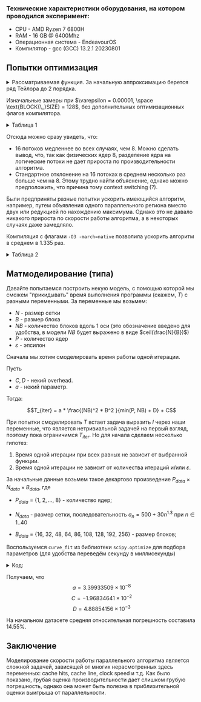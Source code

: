 ### Технические характеристики оборудования, на котором проводился эксперимент:

* CPU - AMD Ryzen 7 6800H 
* RAM - 16 GB @ 6400Mhz
* Операционная система - EndeavourOS
* Компилятор - gcc (GCC) 13.2.1 20230801


## Попытки оптимизация



<details>
<summary>Рассматриваемая функция. За начальную аппроксимацию берется ряд Тейлора до 2 порядка.</summary>
<a href="https://www.scirp.org/pdf/jamp_2021120811364802.pdf">Guo, P. (2021)</a>


![задача дирихле](images/image.png)

</details>

Изначальные замеры при $`\varepsilon = 0.00001, \space \text{BLOCK{\_}SIZE} = 128`$, без дополнительных оптимизационных флагов компилятора.



<details>
<summary>Таблица 1</summary>

| Net size | Block size | Threads | Iterations | Mean time (s) | Standard dev. |
|----------|------------|---------|------------|---------------|---------------|
|      500 |        128 |      16 |        503 |      0.589981 |      0.012760 |
|      500 |        128 |       8 |        503 |      0.333363 |      0.003423 |
|      500 |        128 |       4 |        503 |      0.324685 |      0.002998 |
|      500 |        128 |       2 |        503 |      0.453506 |      0.002961 |
|      500 |        128 |       1 |        503 |      0.753704 |      0.010824 |
|     1000 |        128 |      16 |        114 |      0.245242 |      0.012208 |
|     1000 |        128 |       8 |        114 |      0.174217 |      0.005647 |
|     1000 |        128 |       4 |        114 |      0.258892 |      0.002761 |
|     1000 |        128 |       2 |        114 |      0.437918 |      0.013646 |
|     1000 |        128 |       1 |        114 |      0.694226 |      0.016042 |
|     2000 |        128 |      16 |        125 |      0.788747 |      0.061547 |
|     2000 |        128 |       8 |        125 |      0.676552 |      0.009790 |
|     2000 |        128 |       4 |        125 |      1.088881 |      0.014186 |
|     2000 |        128 |       2 |        125 |      1.870089 |      0.043061 |
|     2000 |        128 |       1 |        125 |      3.203640 |      0.051038 |
|     3000 |        128 |      16 |        127 |      1.688856 |      0.106316 |
|     3000 |        128 |       8 |        127 |      1.485434 |      0.013373 |
|     3000 |        128 |       4 |        127 |      2.550185 |      0.040144 |
|     3000 |        128 |       2 |        127 |      4.667408 |      0.055648 |
|     3000 |        128 |       1 |        127 |      8.041877 |      0.094429 |
|     5000 |        128 |      16 |        129 |      4.351258 |      0.095518 |
|     5000 |        128 |       8 |        129 |      4.611865 |      0.063269 |
|     5000 |        128 |       4 |        129 |      7.720493 |      0.050564 |
|     5000 |        128 |       2 |        129 |     13.548829 |      0.173516 |
|     5000 |        128 |       1 |        129 |     22.736535 |      0.154822 |
|     7000 |        128 |      16 |        130 |      8.468810 |      0.193349 |
|     7000 |        128 |       8 |        130 |      8.921923 |      0.083097 |
|     7000 |        128 |       4 |        130 |     14.755094 |      0.187483 |
|     7000 |        128 |       2 |        130 |     25.874556 |      0.223946 |
|     7000 |        128 |       1 |        130 |     47.151173 |      2.052297 |


</details>

Отсюда можно сразу увидеть, что:
* 16 потоков медленнее во всех случаях, чем 8. Можно сделать вывод, что, так как физических ядер 8, разделение ядра на логические потоки не дает прироста по производительности алгоритма.
* Стандартное отклонение на 16 потоках в среднем несколько раз больше чем на 8. Этому трудно найти объяснение, однако можно предположить, что причина тому context switching (?).

Были предприняты разные попытки ускорить имеющийся алгоритм, например, путем объявления одного параллельного региона вместо двух или редукцией по нахождению максимума. Однако это не давало никакого прироста по скорости работы алгоритма, а в некоторых случаях даже замедляло.


Компиляция с флагами `-O3 -march=native` позволила ускорить алгоритм в среднем в 1.335 раз.

<details>
<summary>Таблица 2</summary>

| Net size | Block size | Threads | Iterations | Mean time (s) | Standard dev. |
|----------|------------|---------|------------|---------------|---------------|
|      500 |        128 |      16 |        503 |      0.269982 |      0.040428 |
|      500 |        128 |       8 |        503 |      0.236516 |      0.002342 |
|      500 |        128 |       4 |        503 |      0.229929 |      0.000766 |
|      500 |        128 |       2 |        503 |      0.315525 |      0.002405 |
|      500 |        128 |       1 |        503 |      0.523016 |      0.003358 |
|     1000 |        128 |      16 |        114 |      0.151863 |      0.051533 |
|     1000 |        128 |       8 |        114 |      0.124306 |      0.002314 |
|     1000 |        128 |       4 |        114 |      0.179336 |      0.002751 |
|     1000 |        128 |       2 |        114 |      0.291005 |      0.003578 |
|     1000 |        128 |       1 |        114 |      0.478468 |      0.003444 |
|     2000 |        128 |      16 |        125 |      0.464755 |      0.061463 |
|     2000 |        128 |       8 |        125 |      0.483258 |      0.010143 |
|     2000 |        128 |       4 |        125 |      0.746310 |      0.001688 |
|     2000 |        128 |       2 |        125 |      1.317779 |      0.032687 |
|     2000 |        128 |       1 |        125 |      2.502585 |      0.142725 |
|     3000 |        128 |      16 |        127 |      1.215588 |      0.273402 |
|     3000 |        128 |       8 |        127 |      1.111818 |      0.013663 |
|     3000 |        128 |       4 |        127 |      1.858626 |      0.023030 |
|     3000 |        128 |       2 |        127 |      3.278733 |      0.062494 |
|     3000 |        128 |       1 |        127 |      5.797365 |      0.133256 |
|     5000 |        128 |      16 |        129 |      2.775138 |      0.225454 |
|     5000 |        128 |       8 |        129 |      3.548661 |      0.206839 |
|     5000 |        128 |       4 |        129 |      5.568831 |      0.107099 |
|     5000 |        128 |       2 |        129 |      9.592116 |      0.310033 |
|     5000 |        128 |       1 |        129 |     16.829833 |      0.470215 |
|     7000 |        128 |      16 |        130 |      8.334095 |      1.420886 |
|     7000 |        128 |       8 |        130 |      6.825994 |      0.177797 |
|     7000 |        128 |       4 |        130 |     10.888808 |      0.527275 |
|     7000 |        128 |       2 |        130 |     18.358476 |      0.136657 |
|     7000 |        128 |       1 |        130 |     32.781888 |      1.256233 |

</details>


## Матмоделирование (типа)
Давайте попытаемся построить некую модель, с помощью которой мы сможем "прикидывать" время выполнения программы (скажем, $T$) с разными переменными.  За переменные мы возьмем:

- $N$ - размер сетки
- $B$ - размер блока
- $NB$ - количество блоков вдоль 1 оси (это обозначение введено для удобства, в модели $NB$ будет выражено в виде $`ceil(\frac{N}{B})`$) 
- $P$ - количество ядер
- $\varepsilon$ - эпсилон

Сначала мы хотим смоделировать время работы одной итерации.

Пусть 
* $C, D$ - некий overhead.
* $a$ - некий параметр.

 Тогда:  

$$T_{iter} = a * \frac{(NB)^2 * B^2
}{min(P, NB) + D} + C$$

При попытки смоделировать $T$ встает задача выразить $I$ через наши переменные, что является нетривиальной задачей на первый взгляд, поэтому пока ограничимся $T_{iter}$. Но для начала сделаем несколько гипотез:
1. Время одной итерации при всех равных не зависит от выбранной функции.
2. Время одной итерации не зависит от количества итераций и/или $\varepsilon$.

За начальные данные возьмем такое декартово произведение $P_{data} \times N_{data}\times B_{data}$, где

* $P_{data}$ = $\{1,\ 2,\dots,\ 8\}$ - количество ядер; 

* $N_{data}$ - размер сетки, последовательность $a_n = 500 + 30n^{1.3}$ при $n \in 1..40$

* $B_{data}$ = $`\{16, \ 32, \  48, \  64, \  86,  \ 108, \ 128, \ 192, \ 256\}`$ - размер блоков; 

Воспользуемся `curve_fit` из библиотеки `scipy.optimize` для подбора параметров (для удобства переведём секунду в миллисекунды)

<details>
<summary>Код:</summary>

```python
from scipy.optimize import curve_fit
import numpy as np

def func(X, a, C, D):
  N, P, B = X
  NB = np.ceil(N/B)
  r = a * ((NB**2) * B**2)/(np.minimum(P, NB) + D) + C
  return r

N = txt_dict["Net size"]
P = txt_dict["Threads"]
B = txt_dict["Block size"]
T = txt_dict["MsPerIter"]

X = np.vstack((N, P, B))

popt, pcov = curve_fit(func, X, T, bounds = (0, 100))
popt
```
</details>

Получаем, что $$a = 3.39933509\times10^{-8}$$ $$C =-1.96834641\times10^{-2}$$ $$D = 4.88854156\times10^{-3}$$

На начальном датасете средняя относительная погрешность составила 14.55%.

## Заключение
 
Моделирование скорости работы параллельного алгоритма является сложной задачей, зависящей от многих нерасмотренных здесь переменных: cache hits, cache line, clock speed и т.д. Как было показано, грубая оценка производительности дает слишком грубую погрешность, однако она может быть полезна в приблизительной оценки выигрыша от параллельности. 

